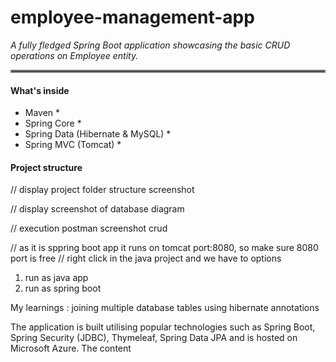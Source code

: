 # employee-management-app
_A fully fledged Spring
Boot application showcasing the basic CRUD operations on Employee entity._
<hr style="border:2px solid gray">

#### What's inside <br>
* Maven *
* Spring Core *
* Spring Data (Hibernate & MySQL) *
* Spring MVC (Tomcat) *

#### Project structure <br>

// display project folder structure screenshot

// display screenshot of database diagram 

// execution postman screenshot crud

// as it is sppring boot app it runs on tomcat  port:8080, so make sure 8080 port is free
// right click in the java project and we have to options

1. run as java app
2. run as spring boot 


My learnings : joining multiple database tables using hibernate annotations



The application is built utilising popular technologies such as Spring
Boot, Spring Security (JDBC), Thymeleaf, Spring Data JPA and is hosted
on Microsoft Azure.
The content
